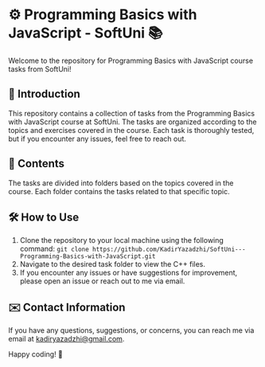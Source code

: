 # ⚙️ Programming Basics with JavaScript - SoftUni  📚

Welcome to the repository for Programming Basics with JavaScript course tasks from SoftUni!

## 📖 Introduction
This repository contains a collection of tasks from the Programming Basics with JavaScript course at SoftUni. The tasks are organized according to the topics and exercises covered in the course. Each task is thoroughly tested, but if you encounter any issues, feel free to reach out.

## 📂 Contents
The tasks are divided into folders based on the topics covered in the course. Each folder contains the tasks related to that specific topic.

## 🛠️ How to Use
1. Clone the repository to your local machine using the following command:
`git clone https://github.com/KadirYazadzhi/SoftUni---Programming-Basics-with-JavaScript.git`
2. Navigate to the desired task folder to view the C++ files.
3. If you encounter any issues or have suggestions for improvement, please open an issue or reach out to me via email.

## ✉️ Contact Information
If you have any questions, suggestions, or concerns, you can reach me via email at kadiryazadzhi@gmail.com.

Happy coding! 🎉
